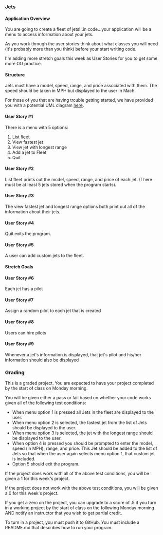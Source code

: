 ### Jets

#### Application Overview
You are going to create a fleet of jets!..in code...your application will be a menu to access information about your jets.

As you work through the user stories think about what classes you will need (it's probably more than you think) before your start writing code.

I'm adding more stretch goals this week as User Stories for you to get some more OO practice.

#### Structure
Jets must have a model, speed, range, and price associated with them. The speed should be taken in MPH but displayed to the user in Mach.

For those of you that are having trouble getting started, we have provided you with a potential UML diagram [here](UMLJets.png).

#### User Story #1
There is a menu with 5 options:
1. List fleet  
2. View fastest jet  
3. View jet with longest range  
4. Add a jet to Fleet  
5. Quit  

#### User Story #2
List fleet prints out the model, speed, range, and price of each jet. (There must be at least 5 jets stored when the program starts).

#### User Story #3
The view fastest jet and longest range options both print out all of the information about their jets.

#### User Story #4
Quit exits the program.

#### User Story #5
A user can add custom jets to the fleet.

#### Stretch Goals

#### User Story #6
Each jet has a pilot

#### User Story #7
Assign a random pilot to each jet that is created

#### User Story #8
Users can hire pilots

#### User Story #9
Whenever a jet's information is displayed, that jet's pilot and his/her information should also be displayed


### Grading
This is a graded project. You are expected to have your project completed by the start of class on Monday morning.

You will be given either a pass or fail based on whether your code works given all of the following test conditions:

* When menu option 1 is pressed all Jets in the fleet are displayed to the user.
* When menu option 2 is selected, the fastest jet from the list of Jets should be displayed to the user.
* When menu option 3 is selected, the jet with the longest range should be displayed to the user.
* When option 4 is pressed you should be prompted to enter the model, speed (in MPH), range, and price. This Jet should be added to the list of Jets so that when the user again selects menu option 1, that custom jet is included.
* Option 5 should exit the program.

If the project does work with all of the above test conditions, you will be given a 1 for this week's project.

If the project does not work with the above test conditions, you will be given a 0 for this week's project.

If you get a zero on the project, you can upgrade to a score of .5 if you turn in a working project by the start of class on the following Monday morning AND notify an instructor that you wish to get partial credit.

To turn in a project, you must push it to GitHub. You must include a README.md that describes how to run your program.
